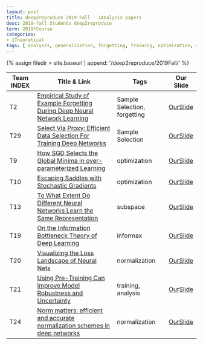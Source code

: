 ```yaml
---
layout: post
title: deep2reproduce 2019 Fall - 1Analysis papers 
desc: 2019-fall Students deep2reproduce 
term: 2019fCourse
categories:
- 1Theoretical
tags: [ analysis, generalization, forgetting, training, optimization, subspace, informax, normalization, Sample-selection  ]
---
```



{% assign filedir = site.baseurl   | append: '/deep2reproduce/2019Fall/' %}



|Team INDEX     |Title  & Link  |  Tags |  Our Slide | 
|------|----------------------------|----------|----------|
|T2   | [Empirical Study of Example Forgetting During Deep Neural Network Learning](https://arxiv.org/abs/1812.05159)|  Sample Selection, forgetting |[OurSlide]({{filedir}}/T2-Pattarabanjird_Tanyaporn_Empirical_Study_of_Example_Forgetting_During_Deep_Neural_Network_Learning.pdf) | 
|T29  | [Select Via Proxy: Efficient Data Selection For Training Deep Networks](https://arxiv.org/abs/1906.11829)| Sample Selection| [OurSlide]({{filedir}}/T29_Cascante_Bonilla_Paolapc9za_Select_Via_Proxy_data4train.pdf) | 
|T9   | [How SGD Selects the Global Minima in over-parameterized Learning](https://papers.nips.cc/paper/8049-how-sgd-selects-the-global-minima-in-over-parameterized-learning-a-dynamical-stability-perspective)|  optimization | [OurSlide]({{filedir}}/T9_Bamrara_Rishabrb6xj_How_SGD_Selects_the_Global_Minima.pdf) | 
|T10   | [ Escaping Saddles with Stochastic Gradients ](https://arxiv.org/abs/1803.05999)| optimization | [OurSlide]({{filedir}}/T10_kd4wa+dc9db+yl5nx+an2adv_ESCAPING_SADDLES.pdf) |  
|T13   | [To What Extent Do Different Neural Networks Learn the Same Representation](https://arxiv.org/abs/1810.11750)| subspace |  [OurSlide]({{filedir}}/T13_Sudhakar_Mohitms5sw_Do_Different_Neural_Networks_Learn_the_Same_Representation.pdf) |  
|T19   | [On the Information Bottleneck Theory of Deep Learning](https://openreview.net/forum?id=ry_WPG-A-)| informax | [OurSlide]({{filedir}}/T19_Luo_Zhidanzl6de_INFORMATION_BOTTLENECK.pdf) |  
|T20   | [Visualizing the Loss Landscape of Neural Nets](https://arxiv.org/abs/1712.09913)| normalization  | [OurSlide]({{filedir}}/T20_Du_Yuyd2am_Visualizing_the_Loss_Landscape.pdf) | 
|T21   | [Using Pre-Training Can Improve Model Robustness and Uncertainty ](https://arxiv.org/abs/1901.09960)| training, analysis | [OurSlide]({{filedir}}/T21_Wang_Clarerw9fs_Pre-Training_Can_Improve_Model_Robustness_and_Uncertainty.pdf) | 
|T24   | [Norm matters: efficient and accurate normalization schemes in deep networks](https://arxiv.org/abs/1803.01814)| normalization  | [OurSlide]({{filedir}}/T24_Peddireddy_Akhil_Saiap3ub_Norm_Matters.pdf) | 


